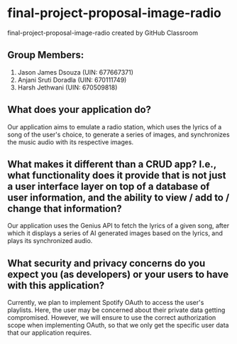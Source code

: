 # final-project-proposal-image-radio
final-project-proposal-image-radio created by GitHub Classroom

## Group Members:
1. Jason James Dsouza (UIN: 677667371)
2. Anjani Sruti Doradla (UIN: 670111749)
3. Harsh Jethwani (UIN: 670509818)

## What does your application do?
Our application aims to emulate a radio station, which uses the lyrics of a song of the user's choice, to generate a series of images, and synchronizes the music audio with its respective images.

## What makes it different than a CRUD app? I.e., what functionality does it provide that is not just a user interface layer on top of a database of user information, and the ability to view / add to / change that information?
Our application uses the Genius API to fetch the lyrics of a given song, after which it displays a series of AI generated images based on the lyrics, and plays its synchronized audio.

## What security and privacy concerns do you expect you (as developers) or your users to have with this application?
Currently, we plan to implement Spotify OAuth to access the user's playlists. Here, the user may be concerned about their private data getting compromised. However, we will ensure to use the correct authorization scope when implementing OAuth, so that we only get the specific user data that our application requires.
